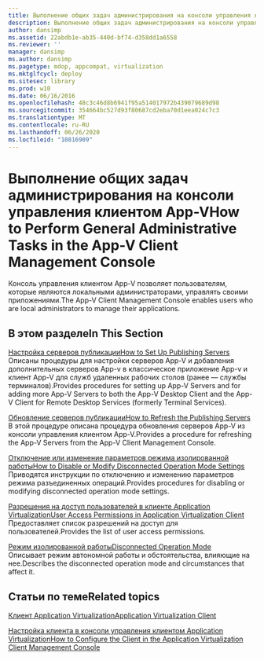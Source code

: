 ```yaml
---
title: Выполнение общих задач администрирования на консоли управления клиентом App-V
description: Выполнение общих задач администрирования на консоли управления клиентом App-V
author: dansimp
ms.assetid: 22abdb1e-ab35-440d-bf74-d358dd1a6558
ms.reviewer: ''
manager: dansimp
ms.author: dansimp
ms.pagetype: mdop, appcompat, virtualization
ms.mktglfcycl: deploy
ms.sitesec: library
ms.prod: w10
ms.date: 06/16/2016
ms.openlocfilehash: 48c3c46d8b6941f95a514017972b439079689d98
ms.sourcegitcommit: 354664bc527d93f80687cd2eba70d1eea024c7c3
ms.translationtype: MT
ms.contentlocale: ru-RU
ms.lasthandoff: 06/26/2020
ms.locfileid: "10816909"
---
```

# <span data-ttu-id="dfa54-103">Выполнение общих задач администрирования на консоли управления клиентом App-V</span><span class="sxs-lookup"><span data-stu-id="dfa54-103">How to Perform General Administrative Tasks in the App-V Client Management Console</span></span>


<span data-ttu-id="dfa54-104">Консоль управления клиентом App-V позволяет пользователям, которые являются локальными администраторами, управлять своими приложениями.</span><span class="sxs-lookup"><span data-stu-id="dfa54-104">The App-V Client Management Console enables users who are local administrators to manage their applications.</span></span>

## <span data-ttu-id="dfa54-105">В этом разделе</span><span class="sxs-lookup"><span data-stu-id="dfa54-105">In This Section</span></span>


<a href="" id="how-to-set-up-publishing-servers"></a>[<span data-ttu-id="dfa54-106">Настройка серверов публикации</span><span class="sxs-lookup"><span data-stu-id="dfa54-106">How to Set Up Publishing Servers</span></span>](how-to-set-up-publishing-servers.md)  
<span data-ttu-id="dfa54-107">Описаны процедуры для настройки серверов App-V и добавления дополнительных серверов App-v в классическое приложение App-v и клиент App-V для служб удаленных рабочих столов (ранее — службы терминалов).</span><span class="sxs-lookup"><span data-stu-id="dfa54-107">Provides procedures for setting up App-V Servers and for adding more App-V Servers to both the App-V Desktop Client and the App-V Client for Remote Desktop Services (formerly Terminal Services).</span></span>

<a href="" id="how-to-refresh-the-publishing-servers"></a>[<span data-ttu-id="dfa54-108">Обновление серверов публикации</span><span class="sxs-lookup"><span data-stu-id="dfa54-108">How to Refresh the Publishing Servers</span></span>](how-to-refresh-the-publishing-servers.md)  
<span data-ttu-id="dfa54-109">В этой процедуре описана процедура обновления серверов App-V из консоли управления клиентом App-V.</span><span class="sxs-lookup"><span data-stu-id="dfa54-109">Provides a procedure for refreshing the App-V Servers from the App-V Client Management Console.</span></span>

<a href="" id="how-to-disable-or-modify-disconnected-operation-mode-settings"></a>[<span data-ttu-id="dfa54-110">Отключение или изменение параметров режима изолированной работы</span><span class="sxs-lookup"><span data-stu-id="dfa54-110">How to Disable or Modify Disconnected Operation Mode Settings</span></span>](how-to-disable-or-modify-disconnected-operation-mode-settings.md)  
<span data-ttu-id="dfa54-111">Приводятся инструкции по отключению и изменению параметров режима разъединенных операций.</span><span class="sxs-lookup"><span data-stu-id="dfa54-111">Provides procedures for disabling or modifying disconnected operation mode settings.</span></span>

<a href="" id="user-access-permissions-in-application-virtualization-client"></a>[<span data-ttu-id="dfa54-112">Разрешения на доступ пользователей в клиенте Application Virtualization</span><span class="sxs-lookup"><span data-stu-id="dfa54-112">User Access Permissions in Application Virtualization Client</span></span>](user-access-permissions-in-application-virtualization-client.md)  
<span data-ttu-id="dfa54-113">Предоставляет список разрешений на доступ для пользователей.</span><span class="sxs-lookup"><span data-stu-id="dfa54-113">Provides the list of user access permissions.</span></span>

<a href="" id="disconnected-operation-mode"></a>[<span data-ttu-id="dfa54-114">Режим изолированной работы</span><span class="sxs-lookup"><span data-stu-id="dfa54-114">Disconnected Operation Mode</span></span>](disconnected-operation-mode.md)  
<span data-ttu-id="dfa54-115">Описывает режим автономной работы и обстоятельства, влияющие на нее.</span><span class="sxs-lookup"><span data-stu-id="dfa54-115">Describes the disconnected operation mode and circumstances that affect it.</span></span>

## <span data-ttu-id="dfa54-116">Статьи по теме</span><span class="sxs-lookup"><span data-stu-id="dfa54-116">Related topics</span></span>


[<span data-ttu-id="dfa54-117">Клиент Application Virtualization</span><span class="sxs-lookup"><span data-stu-id="dfa54-117">Application Virtualization Client</span></span>](application-virtualization-client.md)

[<span data-ttu-id="dfa54-118">Настройка клиента в консоли управления клиентом Application Virtualization</span><span class="sxs-lookup"><span data-stu-id="dfa54-118">How to Configure the Client in the Application Virtualization Client Management Console</span></span>](how-to-configure-the-client-in-the-application-virtualization-client-management-console.md)

 

 





